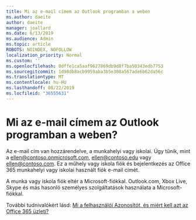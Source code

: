 ```yaml
---
title: Mi az e-mail címem az Outlook programban a weben
ms.author: daeite
author: daeite
manager: joallard
ms.date: 6/13/2019
ms.audience: Admin
ms.topic: article
ROBOTS: NOINDEX, NOFOLLOW
localization_priority: Normal
ms.custom: ''
ms.openlocfilehash: 0dffe1ca5aaf9627869db9d8f7ba50343edb7753
ms.sourcegitcommit: 1d98db8acb9959aba3b5e308a567ade6b62da56c
ms.translationtype: MT
ms.contentlocale: hu-HU
ms.lasthandoff: 08/22/2019
ms.locfileid: "36555631"
---
```

# <a name="what-is-my-email-address-in-outlook-on-the-web"></a>Mi az e-mail címem az Outlook programban a weben?

Az e-mail cím van hozzárendelve, a munkahelyi vagy iskolai. Úgy tűnik, mint a ellen@contoso.onmicrosoft.com, ellen@contoso.edu vagy ellen@contoso.com. Ez a műhely vagy iskola fiók és bejelentkezés az Office 365 munkahelyi vagy iskolai használt fiók e-mail címét.

A munka vagy iskola fiók eltér a Microsoft-fiókkal. Outlook.com, Xbox Live, Skype és más hasonló személyes szolgáltatások használata a Microsoft-fiókkal.

További tudnivalókért lásd: [Mi a felhasználói Azonosítót, és miért kell azt az Office 365 üzleti?](https://support.office.com/article/37da662b-5da6-4b56-a091-2731b2ecc8b4)